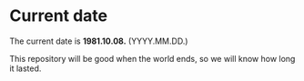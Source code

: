 # Current date

The current date is **1981.10.08.** (YYYY.MM.DD.)

This repository will be good when the world ends, so we will know how long it lasted.